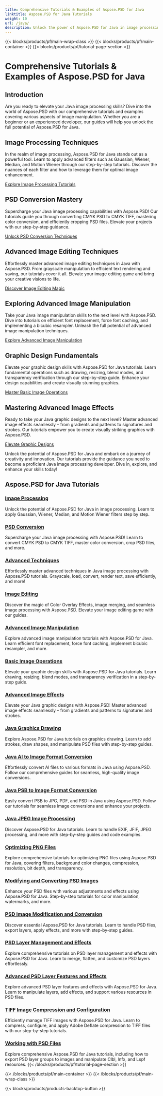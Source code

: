 ```yaml
---
title: Comprehensive Tutorials & Examples of Aspose.PSD for Java
linktitle: Aspose.PSD for Java Tutorials
weight: 10
url: /java/
description: Unlock the power of Aspose.PSD for Java in image processing! Master filters like Gaussian, Wiener, Median, and Motion Wiener with step-by-step tutorials.
---
```


{{< blocks/products/pf/main-wrap-class >}}
{{< blocks/products/pf/main-container >}}
{{< blocks/products/pf/tutorial-page-section >}}

# Comprehensive Tutorials & Examples of Aspose.PSD for Java


## Introduction

Are you ready to elevate your Java image processing skills? Dive into the world of Aspose.PSD with our comprehensive tutorials and examples covering various aspects of image manipulation. Whether you are a beginner or an experienced developer, our guides will help you unlock the full potential of Aspose.PSD for Java.

## Image Processing Techniques

In the realm of image processing, Aspose.PSD for Java stands out as a powerful tool. Learn to apply advanced filters such as Gaussian, Wiener, Median, and Motion Wiener through our step-by-step tutorials. Discover the nuances of each filter and how to leverage them for optimal image enhancement.

[Explore Image Processing Tutorials](./image-processing/)

## PSD Conversion Mastery

Supercharge your Java image processing capabilities with Aspose.PSD! Our tutorials guide you through converting CMYK PSD to CMYK TIFF, mastering color conversion, and efficiently cropping PSD files. Elevate your projects with our step-by-step guidance.

[Unlock PSD Conversion Techniques](./psd-conversion/)

## Advanced Image Editing Techniques

Effortlessly master advanced image editing techniques in Java with Aspose.PSD. From grayscale manipulation to efficient text rendering and saving, our tutorials cover it all. Elevate your image editing game and bring your creative visions to life.

[Discover Image Editing Magic](./image-editing/)

## Exploring Advanced Image Manipulation

Take your Java image manipulation skills to the next level with Aspose.PSD. Dive into tutorials on efficient font replacement, force font caching, and implementing a bicubic resampler. Unleash the full potential of advanced image manipulation techniques.

[Explore Advanced Image Manipulation](./advanced-image-manipulation/)

## Graphic Design Fundamentals

Elevate your graphic design skills with Aspose.PSD for Java tutorials. Learn fundamental operations such as drawing, resizing, blend modes, and transparency verification through our step-by-step guide. Enhance your design capabilities and create visually stunning graphics.

[Master Basic Image Operations](./basic-image-operations/)

## Mastering Advanced Image Effects

Ready to take your Java graphic designs to the next level? Master advanced image effects seamlessly – from gradients and patterns to signatures and strokes. Our tutorials empower you to create visually striking graphics with Aspose.PSD.

[Elevate Graphic Designs](./advanced-image-effects/)

Unlock the potential of Aspose.PSD for Java and embark on a journey of creativity and innovation. Our tutorials provide the guidance you need to become a proficient Java image processing developer. Dive in, explore, and enhance your skills today!
## Aspose.PSD for Java Tutorials
### [Image Processing](./image-processing/)
Unlock the potential of Aspose.PSD for Java in image processing. Learn to apply Gaussian, Wiener, Median, and Motion Wiener filters step by step.
### [PSD Conversion](./psd-conversion/)
Supercharge your Java image processing with Aspose.PSD! Learn to convert CMYK PSD to CMYK TIFF, master color conversion, crop PSD files, and more. 
### [Advanced Techniques](./advanced-techniques/)
Effortlessly master advanced techniques in Java image processing with Aspose.PSD tutorials. Grayscale, load, convert, render text, save efficiently, and more!
### [Image Editing](./image-editing/)
Discover the magic of Color Overlay Effects, image merging, and seamless image processing with Aspose.PSD. Elevate your image editing game with our guides.
### [Advanced Image Manipulation](./advanced-image-manipulation/)
Explore advanced image manipulation tutorials with Aspose.PSD for Java. Learn efficient font replacement, force font caching, implement bicubic resampler, and more.
### [Basic Image Operations](./basic-image-operations/)
Elevate your graphic design skills with Aspose.PSD for Java tutorials. Learn drawing, resizing, blend modes, and transparency verification in a step-by-step guide.
### [Advanced Image Effects](./advanced-image-effects/)
Elevate your Java graphic designs with Aspose.PSD! Master advanced image effects seamlessly – from gradients and patterns to signatures and strokes.
### [Java Graphics Drawing](./java-graphics-drawing/)
Explore Aspose.PSD for Java tutorials on graphics drawing. Learn to add strokes, draw shapes, and manipulate PSD files with step-by-step guides.
### [Java AI to Image Format Conversion](./java-ai-to-image-format-conversion/)
Effortlessly convert AI files to various formats in Java using Aspose.PSD. Follow our comprehensive guides for seamless, high-quality image conversions.
### [Java PSB to Image Format Conversion](./java-psb-to-image-format-conversion/)
Easily convert PSB to JPG, PDF, and PSD in Java using Aspose.PSD. Follow our tutorials for seamless image conversions and enhance your projects.
### [Java JPEG Image Processing](./java-jpeg-image-processing/)
Discover Aspose.PSD for Java tutorials. Learn to handle EXIF, JFIF, JPEG processing, and more with step-by-step guides and code examples.
### [Optimizing PNG Files](./optimizing-png-files/)
Explore comprehensive tutorials for optimizing PNG files using Aspose.PSD for Java, covering filters, background color changes, compression, resolution, bit depth, and transparency.
### [Modifying and Converting PSD Images](./modifying-converting-psd-images/)
Enhance your PSD files with various adjustments and effects using Aspose.PSD for Java. Step-by-step tutorials for color manipulation, watermarks, and more.
### [PSD Image Modification and Conversion](./psd-image-modification-conversion/)
Discover essential Aspose.PSD for Java tutorials. Learn to handle PSD files, export layers, apply effects, and more with step-by-step guides.
### [PSD Layer Management and Effects](./psd-layer-management-effects/)
Explore comprehensive tutorials on PSD layer management and effects with Aspose.PSD for Java. Learn to merge, flatten, and customize PSD layers effortlessly.
### [Advanced PSD Layer Features and Effects](./advanced-psd-layer-features-effects/)
Explore advanced PSD layer features and effects with Aspose.PSD for Java. Learn to manipulate layers, add effects, and support various resources in PSD files.
### [TIFF Image Compression and Configuration](./tiff-image-compression-configuration/)
Efficiently manage TIFF images with Aspose.PSD for Java. Learn to compress, configure, and apply Adobe Deflate compression to TIFF files with our step-by-step tutorials.
### [Working with PSD Files](./working-with-psd-files/)
Explore comprehensive Aspose.PSD for Java tutorials, including how to export PSD layer groups to images and manipulate Clbl, Infx, and Lspf resources.
{{< /blocks/products/pf/tutorial-page-section >}}

{{< /blocks/products/pf/main-container >}}
{{< /blocks/products/pf/main-wrap-class >}}

{{< blocks/products/products-backtop-button >}}
